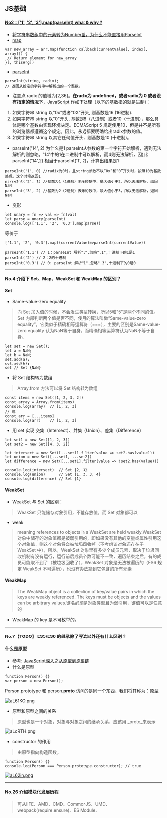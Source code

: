 ## JS基础

#### [No2：['1', '2', '3'].map(parseInt) what & why ?](https://muyiy.cn/question/js/2.html)
* [将字符串数组中的元素转为Number型，为什么不能直接用ParseInt](https://github.com/Hanqing1996/JavaScript-advance/tree/master/%E5%85%B6%E5%AE%832#%E5%B0%86%E5%AD%97%E7%AC%A6%E4%B8%B2%E6%95%B0%E7%BB%84%E4%B8%AD%E7%9A%84%E5%85%83%E7%B4%A0%E8%BD%AC%E4%B8%BAnumber%E5%9E%8B%E4%B8%BA%E4%BB%80%E4%B9%88%E4%B8%8D%E8%83%BD%E7%9B%B4%E6%8E%A5%E7%94%A8parseint)
* [map](https://developer.mozilla.org/zh-CN/docs/Web/JavaScript/Reference/Global_Objects/Array/map)
```
var new_array = arr.map(function callback(currentValue[, index[, array]]) {
 // Return element for new_array 
}[, thisArg])
```
* [parseInt](https://developer.mozilla.org/zh-CN/docs/Web/JavaScript/Reference/Global_Objects/parseInt)
```
parseInt(string, radix);
// 返回从给定的字符串中解析出的一个整数。
```
* 注意点
radix 的值域为[2,36]。<strong>在radix为 undefined，或者radix为 0 或者没有指定的情况下</strong>，JavaScript 作如下处理（以下的基数指的就是进制）：
1. 如果字符串 string 以"0x"或者"0X"开头, 则基数是16 (16进制).
2. 如果字符串 string 以"0"开头, 基数是8（八进制）或者10（十进制），那么具体是哪个基数由实现环境决定。ECMAScript 5 规定使用10，但是并不是所有的浏览器都遵循这个规定。因此，永远都要明确给出radix参数的值。
3. 如果字符串 string 以其它任何值开头，则基数是10 (十进制)。
* parseInt('14', 2) 为什么是1
parseInt从参数的第一个字符开始解析，遇到无法解析的则忽略，'14'中的1在二进制中可以解析，而4则无法解析，因)此parseInt('14',2) 相当于parseInt('1', 2)，计算出结果是1
```
parseInt('1', 0) //radix为0时，且string参数不以“0x”和“0”开头时，按照10为基数处理。这个时候返回1
parseInt('2', 1) //基数为1（1进制）表示的数中，最大值小于2，所以无法解析，返回NaN
parseInt('3', 2) //基数为2（2进制）表示的数中，最大值小于3，所以无法解析，返回NaN
```
* 变形
```
let unary = fn => val => fn(val)
let parse = unary(parseInt)
console.log(['1.1', '2', '0.3'].map(parse))
````
等价于
```
['1.1', '2', '0.3'].map((currentValue)=>parseInt(currentValue))

parseInt('1.1') // 1：parseInt 解析"1",忽略".1",十进制下的1是1
parseInt('2') // 2：2的十进制
parseInt('0.3') // 0: parseInt 解析"1",忽略".3",十进制下的0是0
```
---
#### No.4 介绍下 Set、Map、WeakSet 和 WeakMap 的区别？

#### Set
* Same-value-zero equality
> 向 Set 加入值的时候，不会发生类型转换，所以5和"5"是两个不同的值。Set 内部判断两个值是否不同，使用的算法叫做“Same-value-zero equality”，它类似于精确相等运算符（===），主要的区别是Same-value-zero equality 认为NaN等于自身，而精确相等运算符认为NaN不等于自身。
```
let set = new Set();
let a = NaN;
let b = NaN;
set.add(a);
set.add(b);
set // Set {NaN}
```
* 将 Set 结构转为数组
> Array.from 方法可以将 Set 结构转为数组
```
const items = new Set([1, 2, 3, 2])
const array = Array.from(items)
console.log(array)	// [1, 2, 3]
// 或
const arr = [...items]
console.log(arr)	// [1, 2, 3]
```
* 用 set 实现 交集（Intersect）、并集（Union）、差集（Difference）
```
let set1 = new Set([1, 2, 3])
let set2 = new Set([4, 3, 2])

let intersect = new Set([...set1].filter(value => set2.has(value)))
let union = new Set([...set1, ...set2])
let difference = new Set([...set1].filter(value => !set2.has(value)))

console.log(intersect)	// Set {2, 3}
console.log(union)		// Set {1, 2, 3, 4}
console.log(difference)	// Set {1}
```
#### WeakSet
* WeakSet 与 Set 的区别：
> WeakSet 只能储存对象引用，不能存放值，而 Set 对象都可以
* weak
> meaning references to objects in a WeakSet are held weakly.WeakSet 对象中储存的对象值都是被弱引用的，即如果没有其他的变量或属性引用这个对象值，则这个对象将会被垃圾回收掉（不考虑该对象还存在于 WeakSet 中），所以，WeakSet 对象里有多少个成员元素，取决于垃圾回收机制有没有运行，运行前后成员个数可能不一致，遍历结束之后，有的成员可能取不到了（被垃圾回收了），WeakSet 对象是无法被遍历的（ES6 规定 WeakSet 不可遍历），也没有办法拿到它包含的所有元素

#### WeakMap
> The WeakMap object is a collection of key/value pairs in which the keys are weakly referenced. The keys must be objects and the values can be arbitrary values.键名必须是对象类型且为弱引用，键值可以是任意的
* WeakMap 的 key 是不可枚举的。
---
#### No.7【TODO】 ES5/ES6 的继承除了写法以外还有什么区别？

#### 什么是原型
* 参考:
[JavaScript深入之从原型到原型链](https://github.com/mqyqingfeng/Blog/issues/2)
* 什么是原型
```
function Person() {}
var person = new Person();
```
Person.prototype 和 person.__proto__  访问的是同一个东西，我们将其称为：原型

![aL61KO.png](https://s1.ax1x.com/2020/08/11/aL61KO.png)
* 原型和原型之间的关系
> 原型也是一个对象，对象与对象之间的继承关系，应该用 _proto_来表示

![aLcRTH.png](https://s1.ax1x.com/2020/08/11/aLcRTH.png)
* constructor 的作用
> 由原型指向构造函数。
```
function Person() {}
console.log(Person === Person.prototype.constructor); // true
```
[![aL62in.png](https://s1.ax1x.com/2020/08/11/aL62in.png)](https://imgchr.com/i/aL62in)

---
#### No.26 介绍模块化发展历程
> 可从IIFE、AMD、CMD、CommonJS、UMD、webpack(require.ensure)、ES Module、<script type="module"> 这几个角度考虑。

* 参考：[ES6 系列之模块加载方案](https://github.com/mqyqingfeng/Blog/issues/108)

#### AMD
> AMD是RequireJS 在推广过程中对模块定义的规范化产出。
* AMD 是先执行模块代码，导出的对象不急用，CMD 是需要用到模块导出对象时才执行模块代码并导出对象
* 浏览器端一般采用 AMD 规范。

#### CMD
> CMD 其实就是 SeaJS 在推广过程中对模块定义的规范化产出。

#### AMD 与 CMD 的区别
1. CMD 推崇依赖就近，AMD 推崇依赖前置
* AMD
```
// require.js 例子中的 main.js
// 依赖必须一开始就写好
require(['./add', './square'], function(addModule, squareModule) {
    console.log(addModule.add(1, 1))
    console.log(squareModule.square(3))
});
```
* CMD
```
// sea.js 例子中的 main.js
define(function(require, exports, module) {
    var addModule = require('./add');
    console.log(addModule.add(1, 1))

    // 依赖可以就近书写
    var squareModule = require('./square');
    console.log(squareModule.square(3))
});
```

#### [CommonJS](https://github.com/Hanqing1996/node-notes#nodejs-%E7%9A%84%E6%A8%A1%E5%9D%97%E6%9C%BA%E5%88%B6)
> 是 Node.js 模块遵循的规范
* 与CMD一样，在需要用到模块的时候才去加载模块文件，加载完再接着执行。

#### CommonJS 与 AMD
> CommonJS 规范加载模块是同步的，也就是说，只有加载完成，才能执行后面的操作。

> AMD规范则是非同步加载模块，允许指定回调函数。

> 由于 Node.js 主要用于服务器编程，模块文件一般都已经存在于本地硬盘，所以加载起来比较快，不用考虑非同步加载的方式，所以 CommonJS 规范比较适用。

> 但是，如果是浏览器环境，要从服务器端加载模块，这时就必须采用非同步模式，因此浏览器端一般采用 AMD 规范。

#### ES6 新的模块加载方案
* 与AMD一样，先执行模块代码
* 优势
1. 死代码检测和排除（tree-shaking）：我们可以用静态分析工具检测出哪些模块没有被调用过。比如，在引入工具类库时，工程中往往只用到了其中一部分组件或接口，但有可能会将其代码完整地加载进来。未被调用到的模块代码永远不会被执行，也就成为了死代码。通过静态分析可以在打包时去掉这些未曾使用过的模块，以减小打包资源体积。
2. 模块变量类型检查：JavaScript属于动态类型语言，不会在代码执行前检查类型错误（比如对一个字符串类型的值进行函数调用）。ES6 Module的静态模块结构有助于确保模块之间传递的值或接口类型是正确的。
3. 编译器优化：在CommonJS等动态模块系统中，无论采用哪种方式，本质上导入的都是一个对象，而ES6 Module支持直接导入变量，减少了引用层级，程序效率更高。

#### ES6与Common.js
* 它们有两个重大差异。
1. CommonJS 模块输出的是一个值的拷贝，ES6 模块输出的是值的引用。
> 原因：CommonJS 模块输出的是值的拷贝，也就是说，一旦输出一个值，模块内部的变化就影响不到这个值。ES6 模块的运行机制与 CommonJS 不一样。JS 引擎对脚本静态分析的时候，遇到模块加载命令 import，就会生成一个只读引用。等到脚本真正执行时，再根据这个只读引用，到被加载的那个模块里面去取值。换句话说，ES6 的 import 有点像 Unix 系统的“符号连接”，原始值变了，import 加载的值也会跟着变。因此，ES6 模块是动态引用，并且不会缓存值，模块里面的变量绑定其所在的模块。
2. CommonJS 模块是运行时加载，ES6 模块是编译时输出接口。
> 原因 CommonJS 加载的是一个对象（即module.exports属性），该对象只有在脚本运行完才会生成。而 ES6 模块不是对象，它的对外接口只是一种静态定义，在代码静态解析阶段就会生成。
---
#### No.27 全局作用域中，用 const 和 let 声明的变量不在 window 上，那到底在哪里？如何去获取？
---
#### No.33 下面的代码打印什么内容，为什么？
```
var b = 10;
(function b(){
    b = 20;
    console.log(b); 
})();
```
* 考点：在非匿名自执行函数中，函数变量为只读状态无法修改；
* 解析
```
var b = 10;
(function b() {
    // 内部作用域，会先去查找是有已有变量b的声明，有就直接赋值20，确实有了呀。发现了具名函数 function b(){}，拿此b做赋值；
    // IIFE的函数无法进行赋值（内部机制，非匿名自执行函数类似const定义的常量），所以无效。
    // （这里说的“内部机制”，想搞清楚，需要去查阅一些资料，弄明白IIFE在JS引擎的工作方式，堆栈存储IIFE的方式等）
    b = 20;
    console.log(b); // [Function b]
    console.log(window.b); // 10，不是20
})();
```
稍微修改下就不一样了
```
(function A() {
    console.log(A); // undefined
    var A = 1;
    console.log(window.A); // undefined
    console.log(A); // 1
}())
```
> var语句被hoist到函数顶端，函数内定义了变量A但是没有赋值，所以第一个log是undefined，因为有var，并没有向global添加属性，因此window.A也是undefined。
---
#### No.46 输出以下代码执行的结果并解释为什么
```
var obj = {
    '2': 3,
    '3': 4,
    'length': 2,
    'splice': Array.prototype.splice,
    'push': Array.prototype.push
}
obj.push(1)
obj.push(2)
console.log(obj)
```
答案
```
var obj = {
    '2': 3,
    '3': 4,
    'length': 2,
    'splice': Array.prototype.splice,
    'push': Array.prototype.push
}
obj.push(1)
obj.push(2)
console.log(obj)
```
* 解析:MDN 对 push 方法的描述
> push 方法具有通用性。该方法和 call() 或 apply() 一起使用时，可应用在类似数组的对象上。push 方法根据 length 属性来决定从哪里开始插入给定的值。如果 length 不能被转成一个数值，则插入的元素索引为 0，包括 length 不存在时。当 length 不存在时，将会创建它。

> 当调用该方法时，新的 length 属性值将被返回。
---
#### No.48 call 和 apply 的区别是什么，哪个性能更好一些?
* Function.prototype.apply和Function.prototype.call 的作用是一样的，区别在于传入参数的不同；
1. 第一个参数都是，指定函数体内this的指向；
2. 第二个参数开始不同，apply是传入带下标的集合，数组或者类数组，apply把它传给函数作为参数，call从第二个开始传入的参数是不固定的，都会传给函数作为参数。
> call比apply的性能要好，平常可以多用call, call传入参数的格式正是内部所需要的格式，
---
#### No.53 输出以下代码的执行结果并解释为什么
```
var a = {n: 1};
var b = a;
a.x = a = {n: 2};

console.log(a.x) 	
console.log(b.x)
```
* 答案
```
undefined
{ n: 2 }
```
* 解析
![dSAesO.png](https://s1.ax1x.com/2020/08/13/dSAesO.png)
---
#### No.58 箭头函数与普通函数（function）的区别是什么？构造函数（function）可以使用 new 生成实例，那么箭头函数可以吗？为什么？
* 箭头函数是普通函数的简写，可以更优雅的定义一个函数，和普通函数相比，有以下几点差异：

1、函数体内的 this 对象，就是定义时所在的对象，而不是使用时所在的对象。

2、不可以使用 arguments 对象，该对象在函数体内不存在。如果要用，可以用 rest 参数代替。

3、不可以使用 yield 命令，因此箭头函数不能用作 Generator 函数。

4、不可以使用 new 命令，因为：

> 没有自己的 this，无法调用 call，apply。
> 没有 prototype 属性 ，而 new 命令在执行时需要将构造函数的 prototype 赋值给新的对象的 __proto__（见上面：原型）
* new 过程大致是这样的：
```
function newFunc(father, ...rest) {
  var result = {};
  result.__proto__ = father.prototype;
  var result2 = father.apply(result, rest); // father 为箭头函数时，无法绑定 this,所以 apply 失败
  if (
    (typeof result2 === 'object' || typeof result2 === 'function') &&
    result2 !== null
  ) {
    return result2;
  }
  return result;
}
```
---
#### No.65 a.b.c.d 和 a['b']['c']['d']，哪个性能更高?
> 应该是 a.b.c.d 比 a['b']['c']['d'] 性能高点，后者还要考虑 [ ] 中是变量的情况
---
#### No.66 ES6 代码转成 ES5 代码的实现思路是什么
1. 将代码字符串解析成抽象语法树，即所谓的 AST
2. 对 AST 进行处理，在这个阶段可以对 ES6 代码进行相应转换，即转成 ES5 代码
3. 根据处理后的 AST 再生成代码字符串
---
#### No.72 为什么普通 for 循环的性能远远高于 forEach 的性能，请解释其中的原因。
for 循环没有任何额外的函数调用栈和上下文；

forEach函数签名实际上是

array.forEach(function(currentValue, index, arr), thisValue)

它不是普通的 for 循环的语法糖，还有诸多参数和上下文需要在执行的时候考虑进来，这里可能拖慢性能；

---
#### No.75 数组里面有10万个数据，取第一个元素和第10万个元素的时间相差多少
> JavaScript 没有真正意义上的数组，所有的数组其实是对象，其“索引”看起来是数字，其实会被转换成字符串，作为属性名（对象的 key）来使用。所以无论是取第 1 个还是取第 10 万个元素，都是用 key 精确查找哈希表的过程，其消耗时间大致相同
---
#### No.76 输出以下代码运行结果
```
// example 1
var a={}, b='123', c=123;  
a[b]='b';
a[c]='c';  
console.log(a[b]);

---------------------
// example 2
var a={}, b=Symbol('123'), c=Symbol('123');  
a[b]='b';
a[c]='c';  
console.log(a[b]);

---------------------
// example 3
var a={}, b={key:'123'}, c={key:'456'};  
a[b]='b';
a[c]='c';  
console.log(a[b]);
```
* 解析
1. symbol 用于生成一个唯一字段值
2. 对象的键名的转换 
   * 对象的键名只能是字符串和 Symbol 类型。
   * 其他类型的键名会被转换成字符串类型。
   * 对象转字符串默认会调用 toString 方法。
3. 对象的 toString 结果是 [object Object]
```
let obj={a:1,b:2}
console.log(obj.toString())// [object Object]
```
所以
```
// example 1
var a={}, b='123', c=123;
a[b]='b';

// c 的键名会被转换成字符串'123'，这里会把 b 覆盖掉。
a[c]='c';  

// 输出 c
console.log(a[b]);
```
```
// example 2
var a={}, b=Symbol('123'), c=Symbol('123');  

// b 是 Symbol 类型，不需要转换。
a[b]='b';

// c 是 Symbol 类型，不需要转换。任何一个 Symbol 类型的值都是不相等的，所以不会覆盖掉 b。
a[c]='c';

// 输出 b
console.log(a[b]);
```
```
// example 3
var a={}, b={key:'123'}, c={key:'456'};  

// b 不是字符串也不是 Symbol 类型，需要转换成字符串。
// 对象类型会调用 toString 方法转换成字符串 [object Object]。
a[b]='b';

// c 不是字符串也不是 Symbol 类型，需要转换成字符串。
// 对象类型会调用 toString 方法转换成字符串 [object Object]。这里会把 b 覆盖掉。
a[c]='c';  

// 输出 c
console.log(a[b]);
```
---
#### No.79 input 搜索如何防抖，如何处理中文输入
> 参考vue源码对v-model的实现中，对输入中文的处理
```
<input id='myinput'>
```
```
    function jeiliu(timeout){
        var timer;
        function input(e){
        if(e.target.composing){
            return ;
        }
        if(timer){
           clearTimeout(timer);
        }
        timer = setTimeout(() => {
               console.log(e.target.value);
               timer = null;
           }, timeout); 
        }
        return input;
    }

    function onCompositionStart(e){
        e.target.composing = true;
    }
    function onCompositionEnd(e){
        //console.log(e.target)
        e.target.composing = false;
        var event = document.createEvent('HTMLEvents');
        event.initEvent('input');
        e.target.dispatchEvent(event);
    }
    var input_dom = document.getElementById('myinput');
    input_dom.addEventListener('input',jeiliu(1000));
    input_dom.addEventListener('compositionstart',onCompositionStart);
    input_dom.addEventListener('compositionend',onCompositionEnd);
```
---
#### No.83 var、let 和 const 区别的实现原理是什么?
参考[var,const,let 的创建、初始化和赋值](https://github.com/Hanqing1996/-JavaScript-core-principles-parsing/blob/master/README.md#varfunctionlet-%E7%9A%84%E5%88%9B%E5%BB%BA%E5%88%9D%E5%A7%8B%E5%8C%96%E5%92%8C%E8%B5%8B%E5%80%BC)
---
#### No.96 介绍下前端加密的常见场景和方法
---
#### No.98 写出如下代码的打印结果
```
function changeObjProperty(o) {
    o.siteUrl = "http://www.baidu.com"
    o = new Object()
    o.siteUrl = "http://www.google.com"
  } 
  let webSite = new Object();
  changeObjProperty(webSite);
  console.log(webSite.siteUrl);
```
* 答案
```
http://www.baidu.com
```
* 解析
```
// 上述代码等价于

  let webSite = new Object();
  let o=webSite;
  o.siteUrl = "http://www.baidu.com"
  o = new Object()
  o.siteUrl = "http://www.google.com"
  
  console.log(webSite.siteUrl) // http://www.baidu.com
```
---
#### No.100 请写出如下代码的打印结果
```
function Foo() {
Foo.a = function() {
console.log(1)
}
this.a = function() {
console.log(2)
}
}
Foo.prototype.a = function() {
console.log(3)
}
Foo.a = function() {
console.log(4)
}
Foo.a();
let obj = new Foo();
obj.a();
Foo.a();
```
* 考点
1. new Foo() 做了什么，参考[这里](https://github.com/Hanqing1996/JavaScript-advance/tree/master/%E9%9D%A2%E5%90%91%E5%AF%B9%E8%B1%A1#new-%E5%81%9A%E4%BA%86%E4%BB%80%E4%B9%88)
2. 如何通过作用域链查找变量
* 答案
```
4
2
1
```
* 解析
```
function Foo() {
    Foo.a = function() {
    console.log(1)
    }
    this.a = function() {
    console.log(2)
    }
}

// 为 Foo 的原型挂载了方法
Foo.prototype.a = function() {
console.log(3)
}

// 为 Foo 直接挂载了方法（注意不是替换了 Foo 原型上的方法）
Foo.a = function() {
console.log(4)
}


Foo.a(); // 4
let obj = new Foo(); // 执行构造函数后，Foo.a=function(){console.log(1)}; obj.a=function(){console.log(2)}
obj.a(); // 2 
Foo.a(); // 1
```
---
#### No.106 分别写出如下代码的返回值
```
String('11') == new String('11');
String('11') === new String('11');
```
* 考点
1. new newFunc 总是返回一个对象类型的值,参考[这里](https://github.com/Hanqing1996/JavaScript-advance/tree/master/%E9%9D%A2%E5%90%91%E5%AF%B9%E8%B1%A1#new-%E5%81%9A%E4%BA%86%E4%BB%80%E4%B9%88)
2. == 和 === 的判定规则，参考[这里](https://github.com/Hanqing1996/JavaScript-advance/blob/master/%E5%85%B6%E5%AE%831/README.md#%E5%92%8C)
* 答案
```
true
false
```
* 解析
```
1. ==时做了隐式转换，在 new String 生成对象后又调用了 toString
2. 2者类型不一样，一个是string，一个是object，直接返回 false
```
---
#### No.108 请写出如下代码的打印结果
```
var name = 'Tom';
(function() {
if (typeof name == 'undefined') {
  var name = 'Jack';
  console.log('Goodbye ' + name);
} else {
  console.log('Hello ' + name);
}
})();
```
* 考点
1. var 的变量提升（在函数执行前就完成标识符的创建）
2. var 服从函数作用域而非块级作用域
* 答案
```
Goodbye Jack
```
* 解析：上面代码等价于
```
var name = 'Tom';
(function() {
var name
if (typeof name == 'undefined') {
  name = 'Jack';
  console.log('Goodbye ' + name);
} else {
  console.log('Hello ' + name);
}
})();
```
---

#### No.116 
```
1 + "1"

2 * "2"

[1, 2] + [2, 1]

"a" + + "b"
```
* 考点：算术操作符,参考[这里](https://github.com/Hanqing1996/JavaScript-advance/blob/master/%E5%85%B6%E5%AE%831/README.md#%E7%AE%97%E6%9C%AF%E6%93%8D%E4%BD%9C%E7%AC%A6)
* 答案
```
"11"
4
"1,22,1"
'aNaN'
```
* 解析
```
1 + "1"
/**
 * ToPrimitive(1,number)=1
 * ToPrimitive("1",number)="1"
 * 两个操作数中存在字符串，所以返回 ToString(1)+ToString(1)，结果为"11"
 */

2 * "2"
/**
 * 2*Number("2")=4
 */

[1, 2] + [2, 1]
/**
 * ToPrimitive([1, 2],number)=“1，2”（先调用 valueOf，得到的 [1,2]不是基本类型，于是调用 toString 得到 "1,2"）
 * 同上理，ToPrimitive([2, 1],number)=“2,1”
 * ToString("1,2")+ToString("2,1")结果为"1,22,1"
 */

"a" + + "b"
/**
 * 先计算 +"b":ToNumber("b")结果为 NaN,所以+"b"=NaN 
 * ToPrimitive(NaN)得到"NaN"（先调用 valueOf，得到的 NaN不是基本类型，于是调用 toString 得到 "NaN"）
 * 现在计算 “a”+"NaN"
 * ToString("a")+ToString("NaN")结果为"aNaN"
 */
```
---
#### No.129 输出以下代码执行结果
```
function wait() {
  return new Promise(resolve =>
    setTimeout(resolve, 10 * 1000)
  )
}

async function main() {
  const x = wait();
  const y = wait();
  const z = wait();
  await x;
  await y;
  await z;
  console.timeEnd();
}
main();
```
* 答案
```
```
* 解析
> 这道题不建议用 Eventloop 的微任务/宏任务队列来解释，会很乱（事实上网上对这题的讨论也不涉及微任务/宏任务）

1. 三个setTimeout被执行，它们的回调函数（即 resolve），将在所有同步代码执行完毕的10s后被调用
```
  const x = wait();
  const y = wait();
  const z = wait();
```
2. 阻塞后面的代码，直到 resolve 被调用，获取 resolve 结果，等待花了10s。注意10s后，其实三个 resolve 都调用完毕了
```
await x;
```
3. 阻塞后面的代码，执行该句代码时，其实对应的 resolve 已经被调用，因而不必等待就拿到了 resolve 结果
```
await y;
```
4. 同上，不必等待
```
await z;
```




